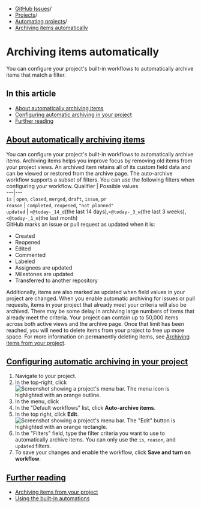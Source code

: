   * [GitHub Issues](https://docs.github.com/en/issues "GitHub Issues")/
  * [Projects](https://docs.github.com/en/issues/planning-and-tracking-with-projects "Projects")/
  * [Automating projects](https://docs.github.com/en/issues/planning-and-tracking-with-projects/automating-your-project "Automating projects")/
  * [Archiving items automatically](https://docs.github.com/en/issues/planning-and-tracking-with-projects/automating-your-project/archiving-items-automatically "Archiving items automatically")


# Archiving items automatically
You can configure your project's built-in workflows to automatically archive items that match a filter.
## In this article
  * [About automatically archiving items](https://docs.github.com/en/issues/planning-and-tracking-with-projects/automating-your-project/archiving-items-automatically#about-automatically-archiving-items)
  * [Configuring automatic archiving in your project](https://docs.github.com/en/issues/planning-and-tracking-with-projects/automating-your-project/archiving-items-automatically#configuring-automatic-archiving-in-your-project)
  * [Further reading](https://docs.github.com/en/issues/planning-and-tracking-with-projects/automating-your-project/archiving-items-automatically#further-reading)


## [About automatically archiving items](https://docs.github.com/en/issues/planning-and-tracking-with-projects/automating-your-project/archiving-items-automatically#about-automatically-archiving-items)
You can configure your project's built-in workflows to automatically archive items. Archiving items helps you improve focus by removing old items from your project views. An archived item retains all of its custom field data and can be viewed or restored from the archive page.
The auto-archive workflow supports a subset of filters. You can use the following filters when configuring your workflow.
Qualifier | Possible values  
---|---  
`is` |  `open`, `closed`, `merged`, `draft`, `issue`, `pr`  
`reason` |  `completed`, `reopened`, `"not planned"`  
`updated` |  `<@today-_14_d`(the last 14 days),`<@today-_3_w`(the last 3 weeks),`<@today-_1_m`(the last month)  
GitHub marks an issue or pull request as updated when it is:
  * Created
  * Reopened
  * Edited
  * Commented
  * Labeled
  * Assignees are updated
  * Milestones are updated
  * Transferred to another repository


Additionally, items are also marked as updated when field values in your project are changed.
When you enable automatic archiving for issues or pull requests, items in your project that already meet your criteria will also be archived. There may be some delay in archiving large numbers of items that already meet the criteria.
Your project can contain up to 50,000 items across both active views and the archive page. Once that limit has been reached, you will need to delete items from your project to free up more space. For more information on permanently deleting items, see [Archiving items from your project](https://docs.github.com/en/issues/planning-and-tracking-with-projects/managing-items-in-your-project/archiving-items-from-your-project#deleting-items).
## [Configuring automatic archiving in your project](https://docs.github.com/en/issues/planning-and-tracking-with-projects/automating-your-project/archiving-items-automatically#configuring-automatic-archiving-in-your-project)
  1. Navigate to your project.
  2. In the top-right, click 
![Screenshot showing a project's menu bar. The menu icon is highlighted with an orange outline.](https://docs.github.com/assets/cb-789/images/help/projects-v2/open-menu.png)
  3. In the menu, click 
  4. In the "Default workflows" list, click **Auto-archive items**.
  5. In the top right, click **Edit**.
![Screenshot showing a project's menu bar. The "Edit" button is highlighted with an orange rectangle.](https://docs.github.com/assets/cb-4809/images/help/projects-v2/workflow-start-editing.png)
  6. In the "Filters" field, type the filter criteria you want to use to automatically archive items. You can only use the `is`, `reason`, and `updated` filters.
  7. To save your changes and enable the workflow, click **Save and turn on workflow**.


## [Further reading](https://docs.github.com/en/issues/planning-and-tracking-with-projects/automating-your-project/archiving-items-automatically#further-reading)
  * [Archiving items from your project](https://docs.github.com/en/issues/planning-and-tracking-with-projects/managing-items-in-your-project/archiving-items-from-your-project)
  * [Using the built-in automations](https://docs.github.com/en/issues/planning-and-tracking-with-projects/automating-your-project/using-the-built-in-automations)


